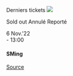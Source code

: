 [](https://www.bozar.be/fr/calendrier/sming)

Derniers tickets ![](https://www.bozar.be/sites/default/files/styles/small_card_landscape/public/efficy/images/2857355_sming_01_c_nicolas_joubard.jpg?h=e5aec6c8&itok=BFvluZCL) 

Sold out Annulé Reporté

6 Nov.'22  
\- 13:00

#### SMing

[Source](https://www.bozar.be/fr/search?contentType=event&searchQuery=chen)